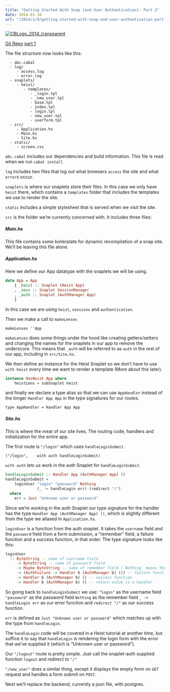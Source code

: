 ```yaml
---
title: "Getting Started With Snap (and User Authentication): Part 2"
date: 2014-01-10
url: "/2014/1/9/getting-started-with-snap-and-user-authentication-part-2/"
---
```


[![CBLogo_2014_transparent](http://res.cloudinary.com/diqzbm8lz/image/upload/h_300,w_300/v1428611521/CBLogo_2014_transparent_swcmig.png)](http://res.cloudinary.com/diqzbm8lz/image/upload/v1428611521/CBLogo_2014_transparent_swcmig.png)

[Git Repo](https://github.com/ChristopherBiscardi/Getting-Started-with-Snap-and-User-Authentication)
[part 1](http://www.christopherbiscardi.com/2014/01/07/getting-started-with-snap-and-user-authentication-part-1/)

The file structure now looks like this:

```
  - abc.cabal
  - log/
     - access.log
     - error.log
  - snaplets/
     - heist/
        - templates/
           - _login.tpl
           - _new_user.tpl
           - base.tpl
           - index.tpl
           - login.tpl
           - new_user.tpl
           - userform.tpl
  - src/
     - Application.hs
     - Main.hs
     - Site.hs
  - static/
     - screen.css
```

`abc.cabal` includes our dependencies and build information. This file is read
when we run `cabal install`

`log` includes two files that log out what browsers `access` the site and what
`error`s occur.

`snaplets` is where our snaplets store their files. In this case we only have
`heist` there, which contains a `templates` folder that includes the templates
we use to render the site.

`static` includes a simple stylesheet that is served when we visit the site.

`src` is the folder we’re currently concerned with. It includes three files:

##### Main.hs

This file contains some boilerplate for dynamic recompilation of a snap site.
We’ll be leaving this file alone.

##### Application.hs

Here we define our App datatype with the snaplets we will be using.

```haskell
data App = App
    { _heist :: Snaplet (Heist App)
    , _sess :: Snaplet SessionManager
    , _auth :: Snaplet (AuthManager App)
    }
```

In this case we are using `heist`, `sessions` and `authentication`.

Then we make a call to `makeLenses`

```
makeLenses ''App
```

`makeLenses` does some things under the hood like creating getters/setters and
changing the names for the snaplets in our app to remove the underscore. This
means that `_auth` will be referred to as `auth` in the rest of our app,
including in `src/Site.hs`.

We then define an instance for the Heist Snaplet so we don’t have to use `with heist` every time we want to render a template (More about this later).

```haskell
instance HasHeist App where
    heistLens = subSnaplet heist
```

and finally we declare a type alias so that we can use `AppHandler` instead of
the longer `Handler App App` in the type signatures for our routes.

```
type AppHandler = Handler App App
```

##### Site.hs

This is where the meat of our site lives. The routing code, handlers and
initialization for the entire app.

The first route is `"/login"` which uses `handleLoginSubmit`.

```
("/login",    with auth handleLoginSubmit)
```

`with auth` lets us work in the auth Snaplet for `handleLoginSubmit`.

```haskell
handleLoginSubmit :: Handler App (AuthManager App) ()
handleLoginSubmit =
    loginUser "login" "password" Nothing
              (_ -> handleLogin err) (redirect "/")
  where
    err = Just "Unknown user or password"
```

Since we’re working in the auth Snaplet our type signature for the handler has
the type `Handler App (AuthManager App) ()`, which is slightly different from
the type we aliased in `Application.hs`.

`loginUser` is a function from the auth snaplet. It takes the `username` field
and the `password` field from a form submission, a “remember” field, a failure
function and a success function, in that order. The type signature looks like
this:

```haskell
loginUser
  :: ByteString -- name of username field
     -> ByteString -- name of password field
     -> Maybe ByteString -- name of remember field (`Nothing` means there isn't one)
     -> (AuthFailure -> Handler b (AuthManager b) ()) -- failure function
     -> Handler b (AuthManager b) () -- success function
     -> Handler b (AuthManager b) () -- return value is a handler
```

So going back to `handleLoginSubmit` we use:
`"login"` as the username field
`"password"` as the password field
`Nothing` as the remember field
`_ -> handleLogin err` as our error function
and `redirect "/"` as our success function.

`err` is defined as `Just "Unknown user or password"` which matches up with the
type from `handleLogin`.

The `handleLogin` code will be covered in a Heist tutorial at another time, but
suffice it to say that `handleLogin` is rendering the login form with the error
that we’ve supplied it (which is “Unknown user or password”).

Our `"/logout"` route is pretty simple. Just call the snaplet-auth supplied
function `logout` and redirect to `"/"`

`"/new_user"` does a similar thing, except it displays the empty form on `GET`
request and handles a form submit on `POST`.

Next we’ll replace the backend, currently a json file, with postgres.
